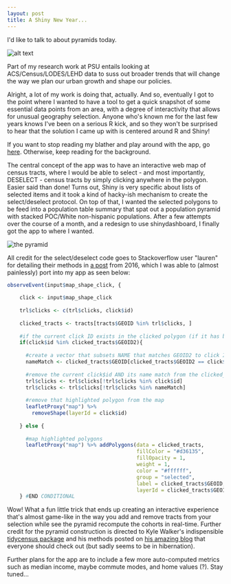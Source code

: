 ```yaml
---
layout: post
title: A Shiny New Year...
---
```

I'd like to talk to about pyramids today.

![alt text](https://media.giphy.com/media/l2Je7PWhXi9m3Ar04/giphy.gif "Wait, keep reading!")

Part of my research work at PSU entails looking at ACS/Census/LODES/LEHD data to suss out broader trends that will change the way we plan our urban growth and shape our policies.

Alright, a lot of my work is doing that, actually. And so, eventually I got to the point where I wanted to have a tool to get a quick snapshot of some essential data points from an area, with a degree of interactivity that allows for unusual geography selection. Anyone who's known me for the last few years knows I've been on a serious R kick, and so they won't be surprised to hear that the solution I came up with is centered around R and Shiny! 

If you want to stop reading my blather and play around with the app, go [here](https://jdsher.shinyapps.io/PyramidApp/). Otherwise, keep reading for the background.  

The central concept of the app was to have an interactive web map of census tracts, where I would be able to select - and most importantly, DESELECT - census tracts by simply clicking anywhere in the polygon. Easier said than done! Turns out, Shiny is very specific about lists of selected items and it took a kind of hacky-ish mechanism to create the select/deselect protocol. On top of that, I wanted the selected polygons to be feed into a population table summary that spat out a population pyramid with stacked POC/White non-hispanic populations. After a few attempts over the course of a month, and a redesign to use shinydashboard, I finally got the app to where I wanted.

![the pyramid](https://github.com/jdsher/jdsher.github.io/blob/master/images/pyramid.gif "Eminently clickable")

All credit for the select/deselect code goes to Stackoverflow user "lauren" for detailing their methods in [a post](https://stackoverflow.com/questions/41104576/changing-styles-when-selecting-and-deselecting-multiple-polygons-with-leaflet-sh) from 2016, which I was able to (almost painlessly) port into my app as seen below:

```r
observeEvent(input$map_shape_click, {
    
    click <- input$map_shape_click
    
    trl$clicks <- c(trl$clicks, click$id)
    
    clicked_tracts <- tracts[tracts$GEOID %in% trl$clicks, ]
    
    #if the current click ID exists in the clicked polygon (if it has been clicked twice)
    if(click$id %in% clicked_tracts$GEOID2){
      
      #create a vector that subsets NAME that matches GEOID2 to click ID
      nameMatch <- clicked_tracts$GEOID[clicked_tracts$GEOID2 == click$id]
      
      #remove the current click$id AND its name match from the clicked_tracts shapefile
      trl$clicks <- trl$clicks[!trl$clicks %in% click$id] 
      trl$clicks <- trl$clicks[!trl$clicks %in% nameMatch]
      
      #remove that highlighted polygon from the map
      leafletProxy("map") %>% 
        removeShape(layerId = click$id)
      
    } else {
      
      #map highlighted polygons
      leafletProxy("map") %>% addPolygons(data = clicked_tracts,
                                          fillColor = "#d36135",
                                          fillOpacity = 1,
                                          weight = 1,
                                          color = "#ffffff",
                                          group = "selected",
                                          label = clicked_tracts$GEOID, 
                                          layerId = clicked_tracts$GEOID2)
    } #END CONDITIONAL
```
Wow! What a fun little trick that ends up creating an interactive experience that's almost game-like in the way you add and remove tracts from your selection while see the pyramid recompute the cohorts in real-time. Further credit for the pyramid construction is directed to Kyle Walker's indispensible [tidycensus package](https://walkerke.github.io/tidycensus/) and his methods posted on [his amazing blog](https://walkerke.github.io/) that everyone should check out (but sadly seems to be in hibernation).

Further plans for the app are to include a few more auto-computed metrics such as median income, maybe commute modes, and home values (?). Stay tuned...
